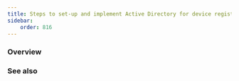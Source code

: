 ```yaml
---
title: Steps to set-up and implement Active Directory for device registration
sidebar:
    order: 816
---
```


### Overview

### See also
